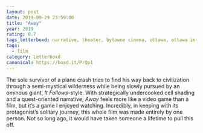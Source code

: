 ```yaml
---
layout: post 
date: 2019-09-29 23:59:00
title: "Away"
year: 2019
rating: 0.7
tags_letterboxd: narrative, theater, bytowne cinema, ottawa, ottawa international animation festival, festival, animation
tags:
  - film
category: Letterboxd
canonical: https://boxd.it/PrQp1
---
```


The sole survivor of a plane crash tries to find his way back to civilization through a semi-mystical wilderness while being slowly pursued by an ominous giant, <cite>It Follows</cite>-style. With strategically undercooked cell shading and a quest-oriented narrative, <cite>Away</cite> feels more like a video game than a film, but it’s a game I enjoyed watching. Incredibly, in keeping with its protagonist’s solitary journey, this whole film was made entirely by one person. Not so long ago, it would have taken someone a lifetime to pull this off.